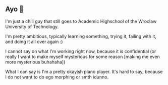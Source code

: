 ## Ayo 👋

<!--
**grzes-business/grzes-business** is a ✨ _special_ ✨ repository because its `README.md` (this file) appears on your GitHub profile.

Here are some ideas to get you started:

- 🔭 I’m currently working on ...
- 🌱 I’m currently learning ...
- 👯 I’m looking to collaborate on ...
- 🤔 I’m looking for help with ...
- 💬 Ask me about ...
- 📫 How to reach me: ...
- 😄 Pronouns: ...
- ⚡ Fun fact: ...
-->

I'm just a chill guy that still goes to Academic Highschool of the Wroclaw University of Technology.

I'm pretty ambitious, typically learning something, trying it, failing with it, and doing it all over again :)

I cannot say on what I'm working right now, because it is confidential (or really I want to make myself mysterious for some reason [making me even more mysterious buhahaha])

What I can say is I'm a pretty okayish piano player. It's hard to say, because I do not want to do ego morphing or smth idunno.
